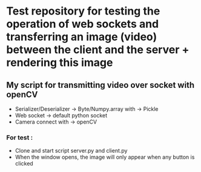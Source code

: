 # Test repository for testing the operation of web sockets and transferring an image (video) between the client and the server + rendering this image

## My script for transmitting video over socket with openCV 
- Serializer/Deserializer -> Byte/Numpy.array with -> Pickle
- Web socket -> default python socket
- Camera connect with -> openCV

### For test : 
- Clone and start script server.py and client.py
- When the window opens, the image will only appear when any button is clicked
